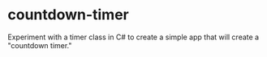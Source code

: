 # countdown-timer
Experiment with a timer class in C# to create a simple app that will create a "countdown timer."
